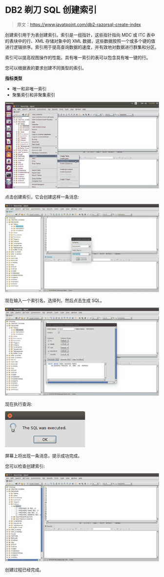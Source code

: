 # DB2 剃刀 SQL 创建索引

> 原文：<https://www.javatpoint.com/db2-razorsql-create-index>

创建索引用于为表创建索引。索引是一组指针，这些指针指向 MDC 或 ITC 表中的表块中的行、XML 存储对象中的 XML 数据，这些数据按照一个或多个键的值进行逻辑排序。索引用于提高查询数据的速度，并有效地对数据进行群集和分区。

索引可以提高视图操作的性能。具有唯一索引的表可以包含具有唯一键的行。

您可以根据表的要求创建不同类型的索引。

**指标类型**

*   唯一和非唯一索引
*   聚集索引和非聚集索引

![DB2 createindex1 ](img/cf8f148e48473f3cf23a24eabb8a1466.png)

点击创建索引，它会创建这样一条消息:

![DB2 createindex2 ](img/565780ce1992c044cba67695501708db.png)

现在输入一个索引名，选择列，然后点击生成 SQL。

![DB2 createindex3 ](img/85264cf74ec7946ccd513467dd9a84f1.png)

现在执行查询:

![DB2 createindex4 ](img/9c992f617e6fa219dff8af26405074ac.png)

屏幕上将出现一条消息，提示成功完成。

您可以检查创建索引:

![DB2 createindex6 ](img/65e8472b508a93b6a3b104a457b8aa49.png)

创建过程已经完成。